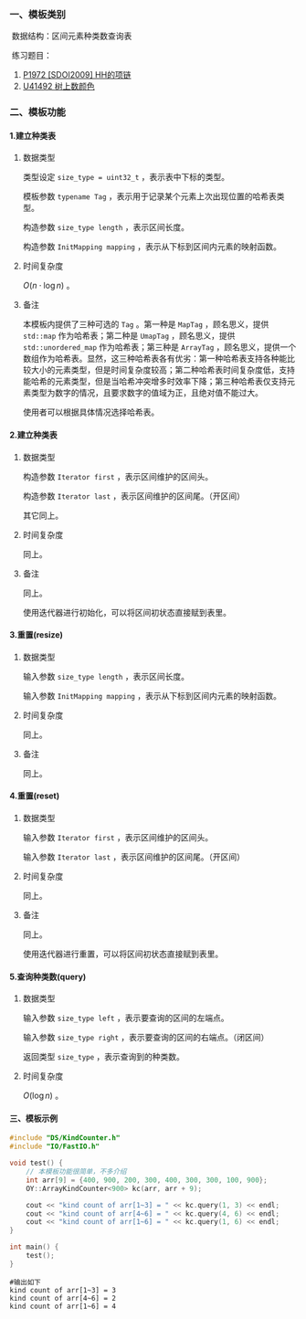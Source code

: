 ### 一、模板类别

​	数据结构：区间元素种类数查询表

​	练习题目：

1. [P1972 [SDOI2009] HH的项链](https://www.luogu.com.cn/problem/P1972)
2. [U41492 树上数颜色](https://www.luogu.com.cn/problem/U41492)


### 二、模板功能

#### 1.建立种类表

1. 数据类型

   类型设定 `size_type = uint32_t` ，表示表中下标的类型。

   模板参数 `typename Tag` ，表示用于记录某个元素上次出现位置的哈希表类型。

   构造参数 `size_type length` ，表示区间长度。
   
   构造参数 `InitMapping mapping` ，表示从下标到区间内元素的映射函数。

2. 时间复杂度

   $O(n\cdot\log n)$ 。

3. 备注

   本模板内提供了三种可选的 `Tag` 。第一种是 `MapTag` ，顾名思义，提供 `std::map` 作为哈希表；第二种是 `UmapTag` ，顾名思义，提供 `std::unordered_map` 作为哈希表；第三种是 `ArrayTag` ，顾名思义，提供一个数组作为哈希表。显然，这三种哈希表各有优劣：第一种哈希表支持各种能比较大小的元素类型，但是时间复杂度较高；第二种哈希表时间复杂度低，支持能哈希的元素类型，但是当哈希冲突增多时效率下降；第三种哈希表仅支持元素类型为数字的情况，且要求数字的值域为正，且绝对值不能过大。
   
   使用者可以根据具体情况选择哈希表。

#### 2.建立种类表

1. 数据类型

   构造参数 `Iterator first` ，表示区间维护的区间头。

   构造参数 `Iterator last` ，表示区间维护的区间尾。（开区间）

   其它同上。

2. 时间复杂度

   同上。

3. 备注

   同上。

   使用迭代器进行初始化，可以将区间初状态直接赋到表里。

#### 3.重置(resize)

1. 数据类型

   输入参数 `size_type length` ，表示区间长度。
   
   输入参数 `InitMapping mapping` ，表示从下标到区间内元素的映射函数。

2. 时间复杂度

   同上。

3. 备注

   同上。

#### 4.重置(reset)

1. 数据类型

   输入参数 `Iterator first` ，表示区间维护的区间头。

   输入参数 `Iterator last` ，表示区间维护的区间尾。（开区间）

2. 时间复杂度

   同上。

3. 备注

   同上。

   使用迭代器进行重置，可以将区间初状态直接赋到表里。

#### 5.查询种类数(query)

1. 数据类型

   输入参数 `size_type left` ，表示要查询的区间的左端点。
   
   输入参数 `size_type right` ，表示要查询的区间的右端点。（闭区间）
   
   返回类型 `size_type` ，表示查询到的种类数。

2. 时间复杂度

   $O(\log n)$ 。


#### 三、模板示例

```c++
#include "DS/KindCounter.h"
#include "IO/FastIO.h"

void test() {
    // 本模板功能很简单，不多介绍
    int arr[9] = {400, 900, 200, 300, 400, 300, 300, 100, 900};
    OY::ArrayKindCounter<900> kc(arr, arr + 9);

    cout << "kind count of arr[1~3] = " << kc.query(1, 3) << endl;
    cout << "kind count of arr[4~6] = " << kc.query(4, 6) << endl;
    cout << "kind count of arr[1~6] = " << kc.query(1, 6) << endl;
}

int main() {
    test();
}
```

```
#输出如下
kind count of arr[1~3] = 3
kind count of arr[4~6] = 2
kind count of arr[1~6] = 4

```

